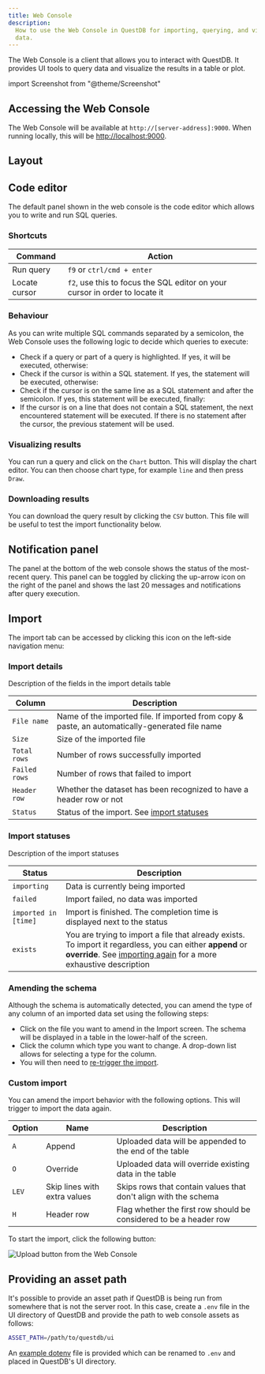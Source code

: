```yaml
---
title: Web Console
description:
  How to use the Web Console in QuestDB for importing, querying, and visualizing
  data.
---
```


The Web Console is a client that allows you to interact with QuestDB. It
provides UI tools to query data and visualize the results in a table or plot.

import Screenshot from "@theme/Screenshot"

<Screenshot
  alt="Screenshot of the Web Console"
  height={375}
  small
  src="/img/docs/console/overview.png"
  width={500}
/>

## Accessing the Web Console

The Web Console will be available at `http://[server-address]:9000`. When
running locally, this will be [http://localhost:9000](http://localhost:9000).

## Layout

<Screenshot
  alt="Preview of the different sections in the Web Console"
  height={375}
  small
  src="/img/docs/console/layout.png"
  width={500}
/>

## Code editor

The default panel shown in the web console is the code editor which allows you
to write and run SQL queries.

### Shortcuts

| Command       | Action                                                                      |
| ------------- | --------------------------------------------------------------------------- |
| Run query     | `f9` or `ctrl/cmd + enter`                                                  |
| Locate cursor | `f2`, use this to focus the SQL editor on your cursor in order to locate it |

### Behaviour

As you can write multiple SQL commands separated by a semicolon, the Web Console
uses the following logic to decide which queries to execute:

- Check if a query or part of a query is highlighted. If yes, it will be
  executed, otherwise:
- Check if the cursor is within a SQL statement. If yes, the statement will be
  executed, otherwise:
- Check if the cursor is on the same line as a SQL statement and after the
  semicolon. If yes, this statement will be executed, finally:
- If the cursor is on a line that does not contain a SQL statement, the next
  encountered statement will be executed. If there is no statement after the
  cursor, the previous statement will be used.

### Visualizing results

You can run a query and click on the `Chart` button. This will display the chart
editor. You can then choose chart type, for example `line` and then press
`Draw`.

### Downloading results

You can download the query result by clicking the `CSV` button. This file will
be useful to test the import functionality below.

## Notification panel

The panel at the bottom of the web console shows the status of the most-recent
query. This panel can be toggled by clicking the up-arrow icon on the right of
the panel and shows the last 20 messages and notifications after query
execution.

<Screenshot
  alt="Screenshot of the Web Console showing the location of the Import tab"
  height={535}
  small
  src="/img/docs/console/query-log.png"
  width={650}
/>

## Import

The import tab can be accessed by clicking this icon on the left-side navigation
menu:

<Screenshot
  alt="Screenshot of the Web Console showing the location of the Import tab"
  height={535}
  small
  src="/img/docs/console/importTab.png"
  width={309}
/>

### Import details

Description of the fields in the import details table

| Column        | Description                                                                                    |
| ------------- | ---------------------------------------------------------------------------------------------- |
| `File name`   | Name of the imported file. If imported from copy & paste, an automatically-generated file name |
| `Size`        | Size of the imported file                                                                      |
| `Total rows`  | Number of rows successfully imported                                                           |
| `Failed rows` | Number of rows that failed to import                                                           |
| `Header row`  | Whether the dataset has been recognized to have a header row or not                            |
| `Status`      | Status of the import. See [import statuses](#import-statuses)                                  |

### Import statuses

Description of the import statuses

| Status               | Description                                                                                                                                                                                      |
| -------------------- | ------------------------------------------------------------------------------------------------------------------------------------------------------------------------------------------------ |
| `importing`          | Data is currently being imported                                                                                                                                                                 |
| `failed`             | Import failed, no data was imported                                                                                                                                                              |
| `imported in [time]` | Import is finished. The completion time is displayed next to the status                                                                                                                          |
| `exists`             | You are trying to import a file that already exists. To import it regardless, you can either **append** or **override**. See [importing again](#custom-import) for a more exhaustive description |

### Amending the schema

Although the schema is automatically detected, you can amend the type of any
column of an imported data set using the following steps:

- Click on the file you want to amend in the Import screen. The schema will be
  displayed in a table in the lower-half of the screen.
- Click the column which type you want to change. A drop-down list allows for
  selecting a type for the column.
- You will then need to [re-trigger the import](#custom-import).

<Screenshot
  alt="Change the schema in the Web Console when importing data"
  height={525}
  src="/img/docs/console/amendType.jpg"
  width={745}
/>

### Custom import

You can amend the import behavior with the following options. This will trigger
to import the data again.

| Option | Name                         | Description                                                        |
| ------ | ---------------------------- | ------------------------------------------------------------------ |
| `A`    | Append                       | Uploaded data will be appended to the end of the table             |
| `O`    | Override                     | Uploaded data will override existing data in the table             |
| `LEV`  | Skip lines with extra values | Skips rows that contain values that don't align with the schema    |
| `H`    | Header row                   | Flag whether the first row should be considered to be a header row |

To start the import, click the following button:

![Upload button from the Web Console](/img/docs/console/uploadButton.png)

## Providing an asset path

It's possible to provide an asset path if QuestDB is being run from somewhere
that is not the server root. In this case, create a `.env` file in the UI
directory of QuestDB and provide the path to web console assets as follows:

```bash
ASSET_PATH=/path/to/questdb/ui
```

An
[example dotenv](https://github.com/questdb/questdb/blob/master/ui/.env.example)
file is provided which can be renamed to `.env` and placed in QuestDB's UI
directory.
